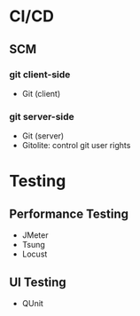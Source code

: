 # CI/CD
## SCM
### git client-side
- Git (client)
### git server-side
- Git (server)
- Gitolite: control git user rights

# Testing
## Performance Testing
- JMeter
- Tsung
- Locust

## UI Testing
- QUnit
